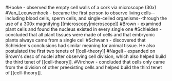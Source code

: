 #Hooke - observed the empty cell walls of a cork via microscope (30x)
#Van_Leeuwenhoek - became the first person to observe living cells--including blood cells, sperm cells, and single-celled organisms--through the use of a 300x magnifying [[microscopy|microscope]]
#Brown - examined plant cells and found the nucleus existed in every single one
#Schleiden - concluded that all plant tissues were made of cells and that embryonic plants always came from a single cell
#Schwann - discovered that Schleiden's conclusions had similar meaning for animal tissue. He also postulated the first two tenets of [[cell-theory]]
#Nageli - expanded on Brown's desc of nuclei after observing cell division, which also helped build the third tenet of [[cell-theory]].
#Virchow - concluded that cells only came from the division of other preexisting cells and helped build the third tenet of [[cell-theory]].

